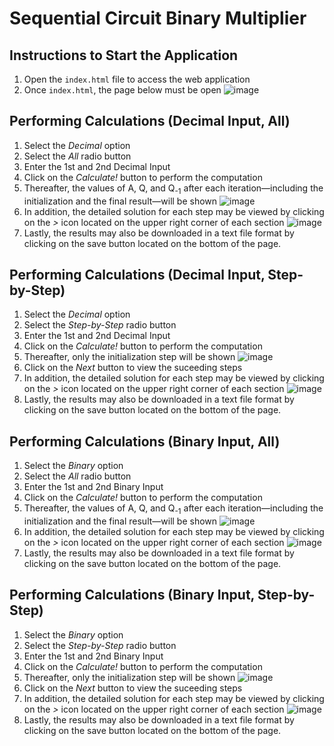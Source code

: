 # Sequential Circuit Binary Multiplier

## Instructions to Start the Application

1. Open the `index.html` file to access the web application
2. Once `index.html`, the page below must be open ![image](_media/decimal-home.JPG)

## Performing Calculations (Decimal Input, All)

1. Select the _Decimal_ option
2. Select the _All_ radio button
3. Enter the 1st and 2nd Decimal Input
4. Click on the _Calculate!_ button to perform the computation
5. Thereafter, the values of A, Q, and Q<sub>-1</sub> after each iteration—including the initialization and the final result—will be shown ![image](_media/decimal-all.png)
6. In addition, the detailed solution for each step may be viewed by clicking on the _>_ icon located on the upper right corner of each section ![image](_media/solution.JPG)
7. Lastly, the results may also be downloaded in a text file format by clicking on the save button located on the bottom of the page.

## Performing Calculations (Decimal Input, Step-by-Step)

1. Select the _Decimal_ option
2. Select the _Step-by-Step_ radio button
3. Enter the 1st and 2nd Decimal Input
4. Click on the _Calculate!_ button to perform the computation
5. Thereafter, only the initialization step will be shown ![image](_media/decimal-step.png)
6. Click on the _Next_ button to view the suceeding steps
7. In addition, the detailed solution for each step may be viewed by clicking on the _>_ icon located on the upper right corner of each section ![image](_media/solution.JPG)
8. Lastly, the results may also be downloaded in a text file format by clicking on the save button located on the bottom of the page.

## Performing Calculations (Binary Input, All)

1. Select the _Binary_ option
2. Select the _All_ radio button
3. Enter the 1st and 2nd Binary Input
4. Click on the _Calculate!_ button to perform the computation
5. Thereafter, the values of A, Q, and Q<sub>-1</sub> after each iteration—including the initialization and the final result—will be shown ![image](_media/binary-all.png)
6. In addition, the detailed solution for each step may be viewed by clicking on the _>_ icon located on the upper right corner of each section ![image](_media/solution.JPG)
7. Lastly, the results may also be downloaded in a text file format by clicking on the save button located on the bottom of the page.

## Performing Calculations (Binary Input, Step-by-Step)

1. Select the _Binary_ option
2. Select the _Step-by-Step_ radio button
3. Enter the 1st and 2nd Binary Input
4. Click on the _Calculate!_ button to perform the computation
5. Thereafter, only the initialization step will be shown ![image](_media/binary-step.png)
6. Click on the _Next_ button to view the suceeding steps
7. In addition, the detailed solution for each step may be viewed by clicking on the _>_ icon located on the upper right corner of each section ![image](_media/solution.JPG)
8. Lastly, the results may also be downloaded in a text file format by clicking on the save button located on the bottom of the page.
